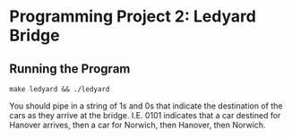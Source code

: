 # Programming Project 2: Ledyard Bridge

## Running the Program

```
make ledyard && ./ledyard
```

You should pipe in a string of 1s and 0s that indicate the destination of the cars as they arrive at the bridge. I.E. 0101 indicates that a car destined for Hanover arrives, then a car for Norwich, then Hanover, then Norwich.

